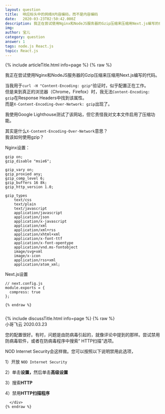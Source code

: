 ```yaml
---
layout: question
title:  响应标头中的网络X内容编码，而不是内容编码
date:   2020-03-23T02:50:42.000Z
description: 我正在尝试使用Nginx和NodeJS服务器的Gzip压缩来压缩用Next.js编写的代码。  当我用于curl -H "Content-Encodi...
img: 
author: 宝儿
category: question
answer: 1
tags: node.js React.js
topic: React.js
---
```

<div class="article-root">
  <div class="article">
    {% include articleTitle.html info=page %}
    {% raw %}
    <div class="article-content"><p><font style="vertical-align: inherit;"><font style="vertical-align: inherit;">我正在尝试使用Nginx和NodeJS服务器的Gzip压缩来压缩用Next.js编写的代码。  </font></font></p>

<p><font style="vertical-align: inherit;"><font style="vertical-align: inherit;">当我用于</font></font><code>curl -H "Content-Encoding: gzip"</code><font style="vertical-align: inherit;"><font style="vertical-align: inherit;">验证</font><font style="vertical-align: inherit;">时，似乎配置正在工作</font><font style="vertical-align: inherit;">。</font></font><br><font style="vertical-align: inherit;"><font style="vertical-align: inherit;">
但是来到真正的浏览器（Chrome，Firefox）时，我无法</font></font><code>Content-Encoding: gzip</code><font style="vertical-align: inherit;"><font style="vertical-align: inherit;">在Response Headers中</font><font style="vertical-align: inherit;">找到该</font><font style="vertical-align: inherit;">属性。</font></font><br><font style="vertical-align: inherit;"><font style="vertical-align: inherit;">
而是</font></font><code>X-Content-Encoding-Over-Network: gzip</code><font style="vertical-align: inherit;"><font style="vertical-align: inherit;">出现了。</font></font></p>

<p><font style="vertical-align: inherit;"><font style="vertical-align: inherit;">我使用Google Lighthouse测试了该网站，但它责怪我对文本文件启用了压缩功能。</font></font></p>

<p><font style="vertical-align: inherit;"><font style="vertical-align: inherit;">其实是什么</font></font><code>X-Content-Encoding-Over-Network</code><font style="vertical-align: inherit;"><font style="vertical-align: inherit;">意思？</font></font><br><font style="vertical-align: inherit;"><font style="vertical-align: inherit;">
我该如何使用gzip？</font></font></p>

<p><font style="vertical-align: inherit;"><font style="vertical-align: inherit;">Nginx设置：</font></font></p>

<pre><code>gzip on;<font></font>
gzip_disable "msie6";<font></font>
<font></font>
gzip_vary on;<font></font>
gzip_proxied any;<font></font>
gzip_comp_level 6;<font></font>
gzip_buffers 16 8k;<font></font>
gzip_http_version 1.0;<font></font>
<font></font>
gzip_types<font></font>
    text/css<font></font>
    text/plain<font></font>
    text/javascript<font></font>
    application/javascript<font></font>
    application/json<font></font>
    application/x-javascript<font></font>
    application/xml<font></font>
    application/xml+rss<font></font>
    application/xhtml+xml<font></font>
    application/x-font-ttf<font></font>
    application/x-font-opentype<font></font>
    application/vnd.ms-fontobject<font></font>
    image/svg+xml<font></font>
    image/x-icon<font></font>
    application/rss+xml<font></font>
    application/atom_xml;<font></font>
</code></pre>

<p><font style="vertical-align: inherit;"><font style="vertical-align: inherit;">Next.js设置</font></font></p>

<pre><code>// next.config.js<font></font>
module.exports = {<font></font>
  compress: true<font></font>
};<font></font>
</code></pre></div>
    {% endraw %}
  </div>
  <p style="height: 0;width:0;overflow: hidden;"> 第2691篇《响应标头中的网络X内容编码，而不是内容编码》来自Winter(https://github.com/aiyld/aiyld.github.io)的站点</p>
  <div class="discuss-wrapper">
    {% include discussTitle.html info=page %}
    {% raw %}
    <div class="discuss-item">
        <div class="discuss-parent">
          <div class="discuss-meta">
            <span class="discuss-user">小哥飞云</span>
            <span class="discuss-time">2020.03.23</span>
          </div>
          <div class="discuss-comment"><p><font style="vertical-align: inherit;"><font style="vertical-align: inherit;">您的配置很好。</font><font style="vertical-align: inherit;">有时，问题是由防病毒引起的，就像评论中提到的那样。</font><font style="vertical-align: inherit;">尝试禁用防病毒软件，或者在防病毒程序中搜索“ HTTP扫描”选项。</font></font></p>

<p><font style="vertical-align: inherit;"><font style="vertical-align: inherit;">NOD Internet Security会这样做。</font><font style="vertical-align: inherit;">您可以按照以下说明禁用此选项，</font></font></p>

<p><font style="vertical-align: inherit;"><font style="vertical-align: inherit;">1）开放 </font></font><code>NOD Internet Security</code></p>

<p><font style="vertical-align: inherit;"><font style="vertical-align: inherit;">2）单击</font></font><strong><font style="vertical-align: inherit;"><font style="vertical-align: inherit;">设置，</font></font></strong><font style="vertical-align: inherit;"><font style="vertical-align: inherit;">然后</font><font style="vertical-align: inherit;">单击</font></font><strong><font style="vertical-align: inherit;"><font style="vertical-align: inherit;">高级设置</font></font></strong></p>

<p><font style="vertical-align: inherit;"><font style="vertical-align: inherit;">3）搜索</font></font><strong><font style="vertical-align: inherit;"><font style="vertical-align: inherit;">HTTP</font></font></strong></p>

<p><font style="vertical-align: inherit;"><font style="vertical-align: inherit;">4）禁用</font></font><strong><font style="vertical-align: inherit;"><font style="vertical-align: inherit;">HTTP扫描程序</font></font></strong></p></div>
        </div>
        
      </div>
    {% endraw %}
  </div>
<div>
